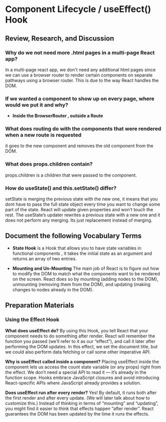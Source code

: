 # Component Lifecycle / useEffect() Hook

## Review, Research, and Discussion

### Why do we not need more .html pages in a multi-page React app?

In a multi-page react app, we don't need any additional html pages since we can use a browser router to render certain components on separate pathways using a browser router. This is due to the way React handles the DOM.

### If we wanted a component to show up on every page, where would we put it and why?

- **Inside the BrowserRouter , outside a Route**

### What does routing do with the components that were rendered when a new route is requested

  it goes to the new component and removes the old component from the DOM.

### What does props.children contain?

  props.children is a children that were passed to the component.

### How do useState() and this.setState() differ?

  setState is merging the previous state with the new one, it means that you dont have to pass the full state object every time you want to change some part of the state. React will update given properties and won’t touch the rest. The useState’s updater rewrites a previous state with a new one and it does not perform any merging. Its just replacement instead of merging.

## Document the following Vocabulary Terms

- **State Hook** is a Hook that allows you to have state variables in functional components , it takes the initial state as an argument and returns an array of two entries.

- **Mounting and Un-Mounting** The main job of React is to figure out how to modify the DOM to match what the components want to be rendered on the screen. React does so by mounting (adding nodes to the DOM), unmounting (removing them from the DOM), and updating (making changes to nodes already in the DOM).

## Preparation Materials

### Using the Effect Hook

  **What does useEffect do?** By using this Hook, you tell React that your component needs to do something after render. React will remember the function you passed (we’ll refer to it as our “effect”), and call it later after performing the DOM updates. In this effect, we set the document title, but we could also perform data fetching or call some other imperative API.

  **Why is useEffect called inside a component?** Placing useEffect inside the component lets us access the count state variable (or any props) right from the effect. We don’t need a special API to read it — it’s already in the function scope. Hooks embrace JavaScript closures and avoid introducing React-specific APIs where JavaScript already provides a solution.

  **Does useEffect run after every render?** Yes! By default, it runs both after the first render and after every update. (We will later talk about how to customize this.) Instead of thinking in terms of “mounting” and “updating”, you might find it easier to think that effects happen “after render”. React guarantees the DOM has been updated by the time it runs the effects.